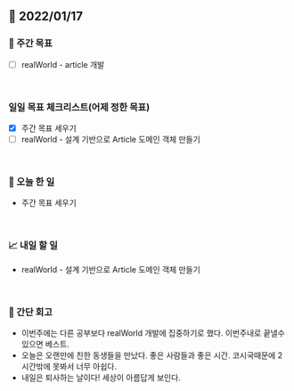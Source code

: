 ## 📅 2022/01/17


### 👏 주간 목표

- [ ] realWorld - article 개발

<br/>

### 일일 목표 체크리스트(어제 정한 목표)

- [x] 주간 목표 세우기
- [ ] realWorld - 설계 기반으로 Article 도메인 객체 만들기

<br/>

### 💯 오늘 한 일

- 주간 목표 세우기


<br/>

### 📈 내일 할 일

- realWorld - 설계 기반으로 Article 도메인 객체 만들기

<br/>

### 🤔 간단 회고

- 이번주에는 다른 공부보다 realWorld 개발에 집중하기로 했다. 이번주내로 끝낼수 있으면 베스트.
- 오늘은 오랜만에 친한 동생들을 만났다. 좋은 사람들과 좋은 시간. 코시국때문에 2시간밖에 못봐서 너무 아쉽다.
- 내일은 퇴사하는 날이다! 세상이 아름답게 보인다.



 









